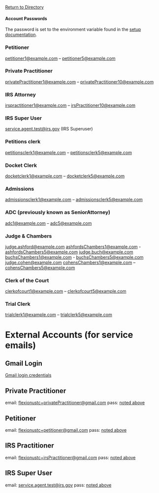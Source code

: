 [Return to Directory](./README.md)

#### Account Passwords
The password is set to the environment variable found in the [setup documentation](../environments/setup.md).

### Petitioner
petitioner1@example.com – petitioner5@example.com

### Private Practitioner
privatePractitioner1@example.com – privatePractitioner10@example.com

### IRS Attorney
irspractitioner1@example.com – irsPractitioner10@example.com

### IRS Super User
service.agent.test@irs.gov (IRS Superuser)

### Petitions clerk
petitionsclerk1@example.com – petitionsclerk5@example.com

### Docket Clerk
docketclerk1@example.com – docketclerk5@example.com

### Admissions
admissionsclerk1@example.com – admissionsclerk5@example.com

### ADC (previously known as SeniorAttorney)
adc1@example.com – adc5@example.com

### Judge & Chambers
judge.ashford@example.com
ashfordsChambers1@example.com - ashfordsChambers5@example.com
judge.buch@example.com
buchsChambers1@example.com - buchsChambers5@example.com
judge.cohen@example.com
cohensChambers1@example.com – cohensChambers5@example.com

### Clerk of the Court
clerkofcourt1@example.com – clerkofcourt5@example.com

### Trial Clerk
trialclerk1@example.com – trialclerk5@example.com




# External Accounts (for service emails)

## Gmail Login
[Gmail login credentials](https://docs.google.com/document/d/15-8vn7iSMBKAYKP0Auvp5NNmdCFRctvBt1VpwiggVBM/edit?usp=sharing)

## Private Practitioner
email: flexionustc+privatePractitioner@gmail.com
pass: [noted above](./Testing-Logins.md#account-passwords)

## Petitioner
email: flexionustc+petitioner@gmail.com
pass: [noted above](./Testing-Logins.md#account-passwords)

## IRS Practitioner
email: flexionustc+irsPractitioner@gmail.com
pass: [noted above](./Testing-Logins.md#Account-Passwords)

## IRS Super User
email:  service.agent.test@irs.gov
pass: [noted above](./Testing-Logins.md#account-passwords)
